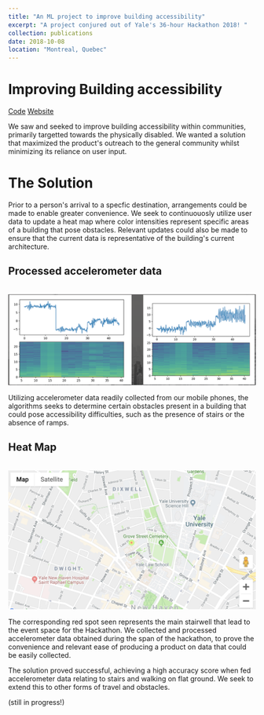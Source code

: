 ```yaml
---
title: "An ML project to improve building accessibility"
excerpt: "A project conjured out of Yale's 36-hour Hackathon 2018! "
collection: publications
date: 2018-10-08
location: "Montreal, Quebec"
---
```


# Improving Building accessibility 

[Code](https://github.com/kmualim/yhack)
[Website](https://mcchillteam.wixsite.com/maxcessibility/home-1) <br>

We saw and seeked to improve building accessibility within communities, primarily targetted towards the physically disabled. We wanted a solution that maximized the product's outreach to the general community whilst minimizing its reliance on user input. 

# The Solution 

Prior to a person's arrival to a specfic destination, arrangements could be made to enable greater convenience. We seek to continuouosly utilize user data to update a heat map where color intensities represent specific areas of a building that pose obstacles. Relevant updates could also be made to ensure that the current data is representative of the building's current architecture.

## Processed accelerometer data
<br/><img src='/files/accelerometer.png'>

Utilizing accelerometer data readily collected from our mobile phones, the algorithms seeks to determine certain obstacles present in a building that could pose accessibility difficulties, such as the presence of stairs or the absence of ramps. 

## Heat Map
<br/><img src='/files/heat map.png'>

The corresponding red spot seen represents the main stairwell that lead to the event space for the Hackathon. We collected and processed accelerometer data obtained during the span of the hackathon, to prove the convenience and relevant ease of producing a product on data that could be easily collected.

The solution proved successful, achieving a high accuracy score when fed accelerometer data relating to stairs and walking on flat ground. We seek to extend this to other forms of travel and obstacles. 


(still in progress!)

